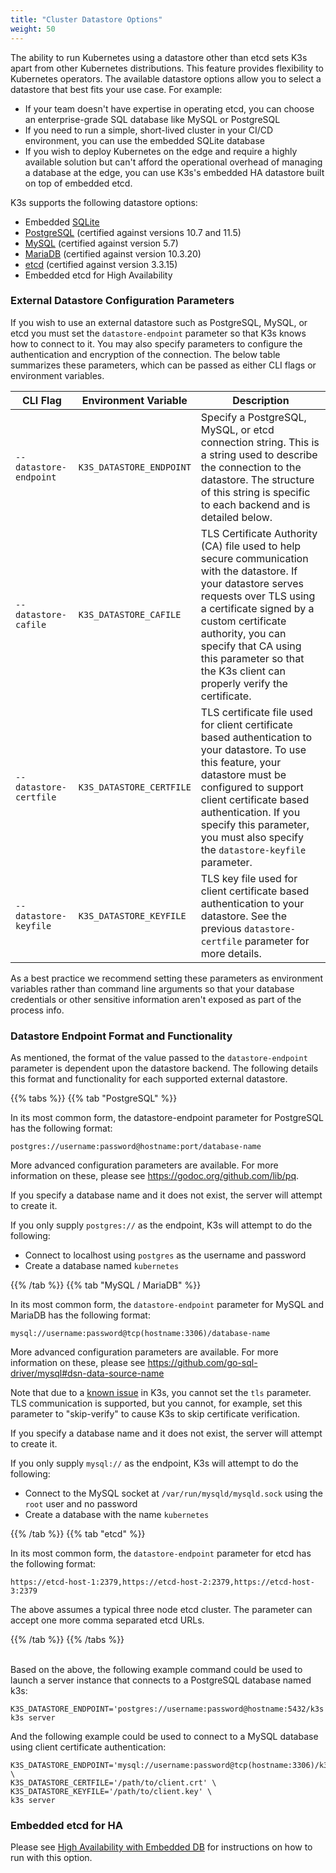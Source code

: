```yaml
---
title: "Cluster Datastore Options"
weight: 50
---
```


The ability to run Kubernetes using a datastore other than etcd sets K3s apart from other Kubernetes distributions. This feature provides flexibility to Kubernetes operators. The available datastore options allow you to select a datastore that best fits your use case. For example:

* If your team doesn't have expertise in operating etcd, you can choose an enterprise-grade SQL database like MySQL or PostgreSQL
* If you need to run a simple, short-lived cluster in your CI/CD environment, you can use the embedded SQLite database
* If you wish to deploy Kubernetes on the edge and require a highly available solution but can't afford the operational overhead of managing a database at the edge, you can use K3s's embedded HA datastore built on top of embedded etcd.

K3s supports the following datastore options:

* Embedded [SQLite](https://www.sqlite.org/index.html)
* [PostgreSQL](https://www.postgresql.org/) (certified against versions 10.7 and 11.5)
* [MySQL](https://www.mysql.com/) (certified against version 5.7)
* [MariaDB](https://mariadb.org/) (certified against version 10.3.20)
* [etcd](https://etcd.io/) (certified against version 3.3.15)
* Embedded etcd for High Availability

### External Datastore Configuration Parameters
If you wish to use an external datastore such as PostgreSQL, MySQL, or etcd you must set the `datastore-endpoint` parameter so that K3s knows how to connect to it. You may also specify parameters to configure the authentication and encryption of the connection. The below table summarizes these parameters, which can be passed as either CLI flags or environment variables.

  CLI Flag | Environment Variable | Description
  ------------|-------------|------------------
 <span style="white-space: nowrap">`--datastore-endpoint`</span> | `K3S_DATASTORE_ENDPOINT` | Specify a PostgreSQL, MySQL, or etcd connection string. This is a string used to describe the connection to the datastore. The structure of this string is specific to each backend and is detailed below.
 <span style="white-space: nowrap">`--datastore-cafile`</span> | `K3S_DATASTORE_CAFILE` | TLS Certificate Authority (CA) file used to help secure communication with the datastore. If your datastore serves requests over TLS using a certificate signed by a custom certificate authority, you can specify that CA using this parameter so that the K3s client can properly verify the certificate. |                              
|  <span style="white-space: nowrap">`--datastore-certfile`</span> | `K3S_DATASTORE_CERTFILE` | TLS certificate file used for client certificate based authentication to your datastore. To use this feature, your datastore must be configured to support client certificate based authentication. If you specify this parameter, you must also specify the `datastore-keyfile` parameter. |     
|  <span style="white-space: nowrap">`--datastore-keyfile`</span> | `K3S_DATASTORE_KEYFILE` | TLS key file used for client certificate based authentication to your datastore. See the previous `datastore-certfile` parameter for more details. |

As a best practice we recommend setting these parameters as environment variables rather than command line arguments so that your database credentials or other sensitive information aren't exposed as part of the process info.

### Datastore Endpoint Format and Functionality
As mentioned, the format of the value passed to the `datastore-endpoint` parameter is dependent upon the datastore backend. The following details this format and functionality for each supported external datastore.

{{% tabs %}}
{{% tab "PostgreSQL" %}}

In its most common form, the datastore-endpoint parameter for PostgreSQL has the following format:

`postgres://username:password@hostname:port/database-name`

More advanced configuration parameters are available. For more information on these, please see https://godoc.org/github.com/lib/pq.

If you specify a database name and it does not exist, the server will attempt to create it.

If you only supply `postgres://`  as the endpoint, K3s will attempt to do the following:

* Connect to localhost using `postgres` as the username and password
* Create a database named `kubernetes`


{{% /tab %}}
{{% tab "MySQL / MariaDB" %}}

In its most common form, the `datastore-endpoint` parameter for MySQL and MariaDB has the following format:

`mysql://username:password@tcp(hostname:3306)/database-name`

More advanced configuration parameters are available. For more information on these, please see https://github.com/go-sql-driver/mysql#dsn-data-source-name

Note that due to a [known issue](https://github.com/rancher/k3s/issues/1093) in K3s, you cannot set the `tls` parameter. TLS communication is supported, but you cannot, for example, set this parameter to "skip-verify" to cause K3s to skip certificate verification.

If you specify a database name and it does not exist, the server will attempt to create it.

If you only supply `mysql://` as the endpoint, K3s will attempt to do the following:

* Connect to the MySQL socket at `/var/run/mysqld/mysqld.sock` using the `root` user and no password
* Create a database with the name `kubernetes`


{{% /tab %}}
{{% tab "etcd" %}}

In its most common form, the `datastore-endpoint` parameter for etcd has the following format:

`https://etcd-host-1:2379,https://etcd-host-2:2379,https://etcd-host-3:2379`

The above assumes a typical three node etcd cluster. The parameter can accept one more comma separated etcd URLs.

{{% /tab %}}
{{% /tabs %}}

<br/>Based on the above, the following example command could be used to launch a server instance that connects to a PostgreSQL database named k3s:
```
K3S_DATASTORE_ENDPOINT='postgres://username:password@hostname:5432/k3s' k3s server
```

And the following example could be used to connect to a MySQL database using client certificate authentication:
```
K3S_DATASTORE_ENDPOINT='mysql://username:password@tcp(hostname:3306)/k3s' \
K3S_DATASTORE_CERTFILE='/path/to/client.crt' \
K3S_DATASTORE_KEYFILE='/path/to/client.key' \
k3s server
```

### Embedded etcd for HA

Please see [High Availability with Embedded DB]({{<baseurl>}}/k3s/latest/en/installation/ha-embedded/) for instructions on how to run with this option.
